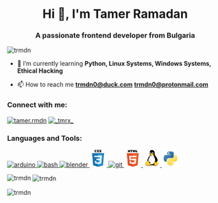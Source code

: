 <h1 align="center">Hi 👋, I'm Tamer Ramadan</h1>
<h3 align="center">A passionate frontend developer from Bulgaria</h3>

<p align="left"> <img src="https://komarev.com/ghpvc/?username=trmdn&label=Profile%20views&color=0e75b6&style=flat" alt="trmdn" /> </p>

- 🌱 I’m currently learning **Python, Linux Systems, Windows Systems, Ethical Hacking**

- 📫 How to reach me **trmdn0@duck.com** **trmdn0@protonmail.com**

<h3 align="left">Connect with me:</h3>
<p align="left">
<a href="https://instagram.com/tamer.rmdn" target="blank"><img align="center" src="https://raw.githubusercontent.com/rahuldkjain/github-profile-readme-generator/master/src/images/icons/Social/instagram.svg" alt="tamer.rmdn" height="30" width="40" /></a>
<a href="https://discord.gg/_tmrx_" target="blank"><img align="center" src="https://raw.githubusercontent.com/rahuldkjain/github-profile-readme-generator/master/src/images/icons/Social/discord.svg" alt="_tmrx_" height="30" width="40" /></a>
</p>

<h3 align="left">Languages and Tools:</h3>
<p align="left"> <a href="https://www.arduino.cc/" target="_blank" rel="noreferrer"> <img src="https://cdn.worldvectorlogo.com/logos/arduino-1.svg" alt="arduino" width="40" height="40"/> </a> <a href="https://www.gnu.org/software/bash/" target="_blank" rel="noreferrer"> <img src="https://www.vectorlogo.zone/logos/gnu_bash/gnu_bash-icon.svg" alt="bash" width="40" height="40"/> </a> <a href="https://www.blender.org/" target="_blank" rel="noreferrer"> <img src="https://download.blender.org/branding/community/blender_community_badge_white.svg" alt="blender" width="40" height="40"/> </a> <a href="https://www.w3schools.com/css/" target="_blank" rel="noreferrer"> <img src="https://raw.githubusercontent.com/devicons/devicon/master/icons/css3/css3-original-wordmark.svg" alt="css3" width="40" height="40"/> </a> <a href="https://git-scm.com/" target="_blank" rel="noreferrer"> <img src="https://www.vectorlogo.zone/logos/git-scm/git-scm-icon.svg" alt="git" width="40" height="40"/> </a> <a href="https://www.w3.org/html/" target="_blank" rel="noreferrer"> <img src="https://raw.githubusercontent.com/devicons/devicon/master/icons/html5/html5-original-wordmark.svg" alt="html5" width="40" height="40"/> </a> <a href="https://www.linux.org/" target="_blank" rel="noreferrer"> <img src="https://raw.githubusercontent.com/devicons/devicon/master/icons/linux/linux-original.svg" alt="linux" width="40" height="40"/> </a> <a href="https://www.python.org" target="_blank" rel="noreferrer"> <img src="https://raw.githubusercontent.com/devicons/devicon/master/icons/python/python-original.svg" alt="python" width="40" height="40"/> </a> </p>

<p><img align="left" src="https://github-readme-stats.vercel.app/api/top-langs?username=trmdn&show_icons=true&locale=en&layout=compact" alt="trmdn" /></p>

<p>&nbsp;<img align="center" src="https://github-readme-stats.vercel.app/api?username=trmdn&show_icons=true&locale=en" alt="trmdn" /></p>

<p><img align="center" src="https://github-readme-streak-stats.herokuapp.com/?user=trmdn&" alt="trmdn" /></p>
